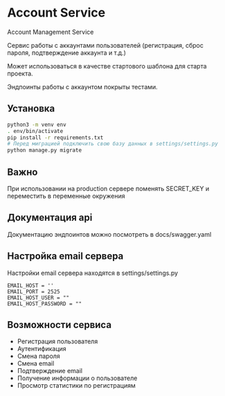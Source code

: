 # Account Service
Account Management Service

Сервис работы с аккаунтами пользователей (регистрация, сброс пароля, подтверждение аккаунта и т.д.)

Может использоваться в качестве стартового шаблона для старта проекта.

Эндпоинты работы с аккаунтом покрыты тестами.

## Установка
```bash
python3 -m venv env
. env/bin/activate
pip install -r requirements.txt
# Перед миграцией подключить свою базу данных в settings/settings.py
python manage.py migrate
```

## Важно
При использовании на production сервере поменять SECRET_KEY и переместить в переменные окружения

## Документация api
Документацию эндпоинтов можно посмотреть в docs/swagger.yaml

## Настройка email сервера
Настройки email сервера находятся в settings/settings.py
```
EMAIL_HOST = ''
EMAIL_PORT = 2525
EMAIL_HOST_USER = ""
EMAIL_HOST_PASSWORD = ""
```

## Возможности сервиса
* Регистрация пользователя
* Аутентификация
* Смена пароля
* Смена email
* Подтверждение email
* Получение информации о пользователе
* Просмотр статистики по регистрациям